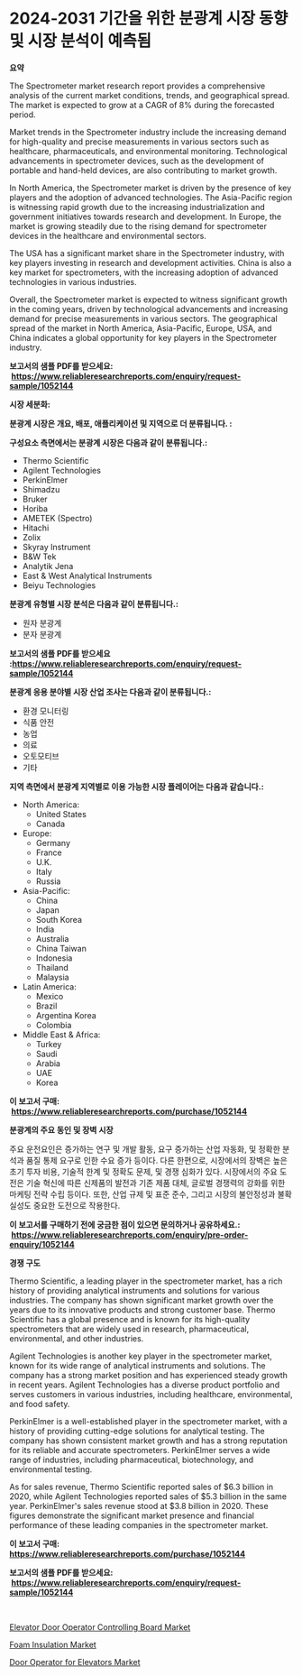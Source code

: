 <p><h1>2024-2031 기간을 위한 분광계 시장 동향 및 시장 분석이 예측됨</h1></p><p><strong>요약</strong></p>
<p><p>The Spectrometer market research report provides a comprehensive analysis of the current market conditions, trends, and geographical spread. The market is expected to grow at a CAGR of 8% during the forecasted period. </p><p>Market trends in the Spectrometer industry include the increasing demand for high-quality and precise measurements in various sectors such as healthcare, pharmaceuticals, and environmental monitoring. Technological advancements in spectrometer devices, such as the development of portable and hand-held devices, are also contributing to market growth.</p><p>In North America, the Spectrometer market is driven by the presence of key players and the adoption of advanced technologies. The Asia-Pacific region is witnessing rapid growth due to the increasing industrialization and government initiatives towards research and development. In Europe, the market is growing steadily due to the rising demand for spectrometer devices in the healthcare and environmental sectors.</p><p>The USA has a significant market share in the Spectrometer industry, with key players investing in research and development activities. China is also a key market for spectrometers, with the increasing adoption of advanced technologies in various industries.</p><p>Overall, the Spectrometer market is expected to witness significant growth in the coming years, driven by technological advancements and increasing demand for precise measurements in various sectors. The geographical spread of the market in North America, Asia-Pacific, Europe, USA, and China indicates a global opportunity for key players in the Spectrometer industry.</p></p>
<p><strong>보고서의 샘플 PDF를 받으세요: &nbsp;<a href="https://www.reliableresearchreports.com/enquiry/request-sample/1052144">https://www.reliableresearchreports.com/enquiry/request-sample/1052144</a></strong></p>
<p><strong>시장 세분화:</strong></p>
<p><strong> 분광계 시장은 개요, 배포, 애플리케이션 및 지역으로 더 분류됩니다. :</strong></p>
<p><strong>구성요소 측면에서는 분광계 시장은 다음과 같이 분류됩니다.:</strong></p>
<p><ul><li>Thermo Scientific</li><li>Agilent Technologies</li><li>PerkinElmer</li><li>Shimadzu</li><li>Bruker</li><li>Horiba</li><li>AMETEK (Spectro)</li><li>Hitachi</li><li>Zolix</li><li>Skyray Instrument</li><li>B&W Tek</li><li>Analytik Jena</li><li>East & West Analytical Instruments</li><li>Beiyu Technologies</li></ul></p>
<p><strong> 분광계 유형별 시장 분석은 다음과 같이 분류됩니다.:</strong></p>
<p><ul><li>원자 분광계</li><li>분자 분광계</li></ul></p>
<p><strong>보고서의 샘플 PDF를 받으세요 :<a href="https://www.reliableresearchreports.com/enquiry/request-sample/1052144">https://www.reliableresearchreports.com/enquiry/request-sample/1052144</a></strong></p>
<p><strong> 분광계 응용 분야별 시장 산업 조사는 다음과 같이 분류됩니다.:</strong></p>
<p><ul><li>환경 모니터링</li><li>식품 안전</li><li>농업</li><li>의료</li><li>오토모티브</li><li>기타</li></ul></p>
<p><strong>지역 측면에서 분광계 지역별로 이용 가능한 시장 플레이어는 다음과 같습니다.:</strong></p>
<p><ul>
    <li>
        North America:
        <ul>
            <li>United States</li>
            <li>Canada</li>
        </ul>
    </li>
    <li>
        Europe:
        <ul>
            <li>Germany</li>
            <li>France</li>
            <li>U.K.</li>
            <li>Italy</li>
            <li>Russia</li>
        </ul>
    </li>
    <li>
        Asia-Pacific:
        <ul>
            <li>China</li>
            <li>Japan</li>
            <li>South Korea</li>
            <li>India</li>
            <li>Australia</li>
            <li>China Taiwan</li>
            <li>Indonesia</li>
            <li>Thailand</li>
            <li>Malaysia</li>
        </ul>
    </li>
    <li>
        Latin America:
        <ul>
            <li>Mexico</li>
            <li>Brazil</li>
            <li>Argentina Korea</li>
            <li>Colombia</li>
        </ul>
    </li>
    <li>
        Middle East & Africa:
        <ul>
            <li>Turkey</li>
            <li>Saudi</li>
            <li>Arabia</li>
            <li>UAE</li>
            <li>Korea</li>
        </ul>
    </li>
    </ul></p>
<p><strong>이 보고서 구매: &nbsp;<a href="https://www.reliableresearchreports.com/purchase/1052144">https://www.reliableresearchreports.com/purchase/1052144</a></strong></p>
<p><strong>분광계의 주요 동인 및 장벽 시장</strong></p>
<p><p>주요 운전요인은 증가하는 연구 및 개발 활동, 요구 증가하는 산업 자동화, 및 정확한 분석과 품질 통제 요구로 인한 수요 증가 등이다. 다른 한편으로, 시장에서의 장벽은 높은 초기 투자 비용, 기술적 한계 및 정확도 문제, 및 경쟁 심화가 있다. 시장에서의 주요 도전은 기술 혁신에 따른 신제품의 발전과 기존 제품 대체, 글로벌 경쟁력의 강화를 위한 마케팅 전략 수립 등이다. 또한, 산업 규제 및 표준 준수, 그리고 시장의 불안정성과 불확실성도 중요한 도전으로 작용한다.</p></p>
<p><strong>이 보고서를 구매하기 전에 궁금한 점이 있으면 문의하거나 공유하세요.: &nbsp;<a href="https://www.reliableresearchreports.com/enquiry/pre-order-enquiry/1052144">https://www.reliableresearchreports.com/enquiry/pre-order-enquiry/1052144</a></strong></p>
<p><strong>경쟁 구도</strong></p>
<p><p>Thermo Scientific, a leading player in the spectrometer market, has a rich history of providing analytical instruments and solutions for various industries. The company has shown significant market growth over the years due to its innovative products and strong customer base. Thermo Scientific has a global presence and is known for its high-quality spectrometers that are widely used in research, pharmaceutical, environmental, and other industries.</p><p>Agilent Technologies is another key player in the spectrometer market, known for its wide range of analytical instruments and solutions. The company has a strong market position and has experienced steady growth in recent years. Agilent Technologies has a diverse product portfolio and serves customers in various industries, including healthcare, environmental, and food safety.</p><p>PerkinElmer is a well-established player in the spectrometer market, with a history of providing cutting-edge solutions for analytical testing. The company has shown consistent market growth and has a strong reputation for its reliable and accurate spectrometers. PerkinElmer serves a wide range of industries, including pharmaceutical, biotechnology, and environmental testing.</p><p>As for sales revenue, Thermo Scientific reported sales of $6.3 billion in 2020, while Agilent Technologies reported sales of $5.3 billion in the same year. PerkinElmer's sales revenue stood at $3.8 billion in 2020. These figures demonstrate the significant market presence and financial performance of these leading companies in the spectrometer market.</p></p>
<p><strong>이 보고서 구매: &nbsp; <a href="https://www.reliableresearchreports.com/purchase/1052144">https://www.reliableresearchreports.com/purchase/1052144</a></strong></p>
<p><strong>보고서의 샘플 PDF를 받으세요: &nbsp;<a href="https://www.reliableresearchreports.com/enquiry/request-sample/1052144">https://www.reliableresearchreports.com/enquiry/request-sample/1052144</a></strong><strong></strong></p>
<p>&nbsp;</p>
<p><p><a href="https://view.publitas.com/reportprime-1/elevator-door-operator-controlling-board-market-research-report-the-key-to-successful-business-strategy-forecasted-for-period-from-2023-2030/">Elevator Door Operator Controlling Board Market</a></p><p><a href="https://github.com/Hazelklievgspy6vdcsmu106w/Market-Research-Report-List-1/blob/main/foam-insulation-market.md">Foam Insulation Market</a></p><p><a href="https://view.publitas.com/reportprime-1/door-operator-for-elevators-market-size-and-growth-market-segmentation-regional-and-country-breakdowns-and-market-trends-for-period-from-2023-2030/">Door Operator for Elevators Market</a></p></p>